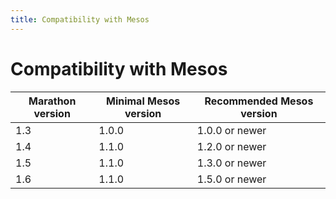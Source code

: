 ```yaml
---
title: Compatibility with Mesos
---
```


# Compatibility with Mesos

| Marathon version | Minimal Mesos version | Recommended Mesos version |
|------------------|-----------------------|---------------------------|
| 1.3              | 1.0.0                 | 1.0.0 or newer            |
| 1.4              | 1.1.0                 | 1.2.0 or newer            |
| 1.5              | 1.1.0                 | 1.3.0 or newer            |
| 1.6              | 1.1.0                 | 1.5.0 or newer            |
